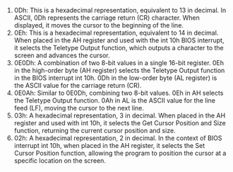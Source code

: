 1. 0Dh: This is a hexadecimal representation, equivalent to 13 in decimal.
   In ASCII, 0Dh represents the carriage return (CR) character. When displayed, it moves the cursor to the beginning of the line.
2. 0Eh: This is a hexadecimal representation, equivalent to 14 in decimal.
   When placed in the AH register and used with the int 10h BIOS interrupt, it selects the Teletype Output function, which outputs a character to the screen and advances the cursor.
3. 0E0Dh: A combination of two 8-bit values in a single 16-bit register.
   0Eh in the high-order byte (AH register) selects the Teletype Output function in the BIOS interrupt int 10h.
   0Dh in the low-order byte (AL register) is the ASCII value for the carriage return (CR).
4. 0E0Ah: Similar to 0E0Dh, combining two 8-bit values.
   0Eh in AH selects the Teletype Output function.
   0Ah in AL is the ASCII value for the line feed (LF), moving the cursor to the next line.
5. 03h: A hexadecimal representation, 3 in decimal.
   When placed in the AH register and used with int 10h, it selects the Get Cursor Position and Size function, returning the current cursor position and size.
6. 02h: A hexadecimal representation, 2 in decimal.
   In the context of BIOS interrupt int 10h, when placed in the AH register, it selects the Set Cursor Position function, allowing the program to position the cursor at a specific location on the screen.
